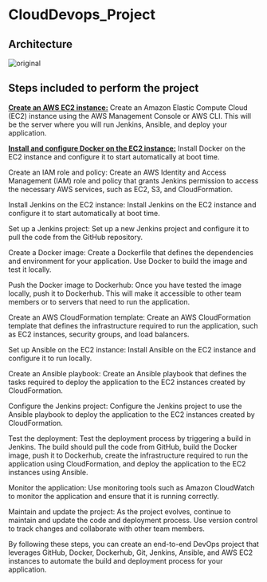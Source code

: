 # CloudDevops_Project


## Architecture
![original](https://user-images.githubusercontent.com/100104826/235511360-45816fa0-15ef-4d89-ad66-1778a5cbe546.jpg)

## Steps included to perform the project
<b><u>Create an AWS EC2 instance:</u></b> Create an Amazon Elastic Compute Cloud (EC2) instance using the AWS Management Console or AWS CLI. This will be the server where you will run Jenkins, Ansible, and deploy your application.

<b><u>Install and configure Docker on the EC2 instance:</u></b> Install Docker on the EC2 instance and configure it to start automatically at boot time.

Create an IAM role and policy: Create an AWS Identity and Access Management (IAM) role and policy that grants Jenkins permission to access the necessary AWS services, such as EC2, S3, and CloudFormation.

Install Jenkins on the EC2 instance: Install Jenkins on the EC2 instance and configure it to start automatically at boot time.

Set up a Jenkins project: Set up a new Jenkins project and configure it to pull the code from the GitHub repository.

Create a Docker image: Create a Dockerfile that defines the dependencies and environment for your application. Use Docker to build the image and test it locally.

Push the Docker image to Dockerhub: Once you have tested the image locally, push it to Dockerhub. This will make it accessible to other team members or to servers that need to run the application.

Create an AWS CloudFormation template: Create an AWS CloudFormation template that defines the infrastructure required to run the application, such as EC2 instances, security groups, and load balancers.

Set up Ansible on the EC2 instance: Install Ansible on the EC2 instance and configure it to run locally.

Create an Ansible playbook: Create an Ansible playbook that defines the tasks required to deploy the application to the EC2 instances created by CloudFormation.

Configure the Jenkins project: Configure the Jenkins project to use the Ansible playbook to deploy the application to the EC2 instances created by CloudFormation.

Test the deployment: Test the deployment process by triggering a build in Jenkins. The build should pull the code from GitHub, build the Docker image, push it to Dockerhub, create the infrastructure required to run the application using CloudFormation, and deploy the application to the EC2 instances using Ansible.

Monitor the application: Use monitoring tools such as Amazon CloudWatch to monitor the application and ensure that it is running correctly.

Maintain and update the project: As the project evolves, continue to maintain and update the code and deployment process. Use version control to track changes and collaborate with other team members.

By following these steps, you can create an end-to-end DevOps project that leverages GitHub, Docker, Dockerhub, Git, Jenkins, Ansible, and AWS EC2 instances to automate the build and deployment process for your application.
